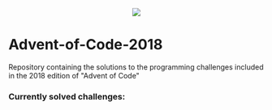 <p align="center">
 <img src=http://www.brianbunke.com/images/aoc2017.png>
</p>

# Advent-of-Code-2018
Repository containing the solutions to the programming challenges included in the 2018 edition of "Advent of Code"

### Currently solved challenges: